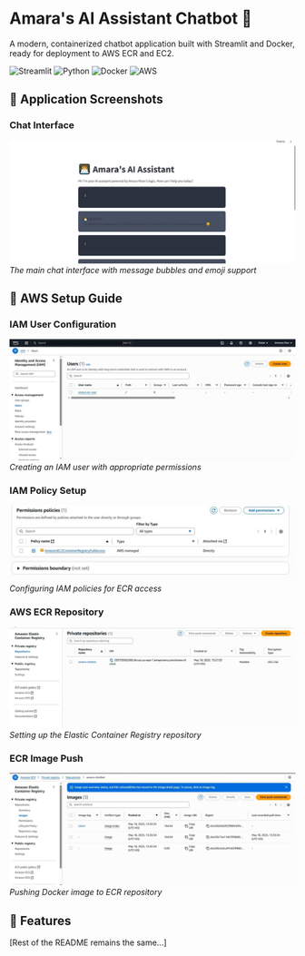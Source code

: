 # Amara's AI Assistant Chatbot 🤖

A modern, containerized chatbot application built with Streamlit and Docker, ready for deployment to AWS ECR and EC2.

![Streamlit](https://img.shields.io/badge/Streamlit-FF4B4B?style=for-the-badge&logo=Streamlit&logoColor=white)
![Python](https://img.shields.io/badge/Python-3.10-blue?style=for-the-badge&logo=python&logoColor=white)
![Docker](https://img.shields.io/badge/Docker-2496ED?style=for-the-badge&logo=docker&logoColor=white)
![AWS](https://img.shields.io/badge/AWS-232F3E?style=for-the-badge&logo=amazon-aws&logoColor=white)

## 📸 Application Screenshots

### Chat Interface
![Chat Interface](images/chat_interface.jpeg)
*The main chat interface with message bubbles and emoji support*

## 🔐 AWS Setup Guide

### IAM User Configuration
![IAM User](images/iam_user.jpeg)
*Creating an IAM user with appropriate permissions*

### IAM Policy Setup
![IAM Policy](images/iam_policy.jpeg)
*Configuring IAM policies for ECR access*

### AWS ECR Repository
![AWS ECR Repository](images/aws_ecr_repository.jpeg)
*Setting up the Elastic Container Registry repository*

### ECR Image Push
![AWS ECR Setup](images/aws_ecr_setup.jpeg)
*Pushing Docker image to ECR repository*

## 🌟 Features

[Rest of the README remains the same...]
